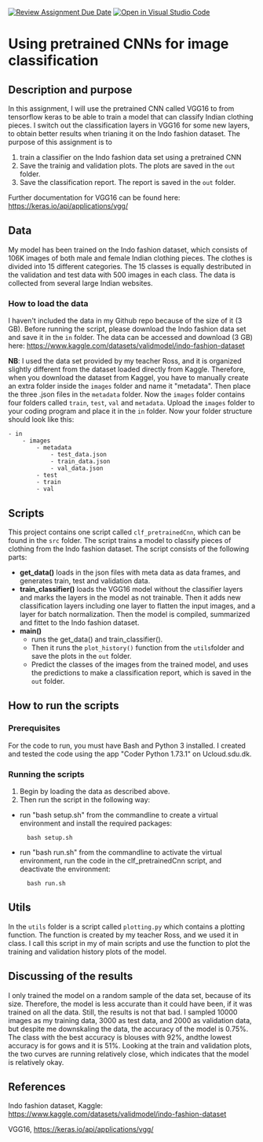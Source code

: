 [![Review Assignment Due Date](https://classroom.github.com/assets/deadline-readme-button-24ddc0f5d75046c5622901739e7c5dd533143b0c8e959d652212380cedb1ea36.svg)](https://classroom.github.com/a/Aj7Sf-j_)
[![Open in Visual Studio Code](https://classroom.github.com/assets/open-in-vscode-718a45dd9cf7e7f842a935f5ebbe5719a5e09af4491e668f4dbf3b35d5cca122.svg)](https://classroom.github.com/online_ide?assignment_repo_id=10866147&assignment_repo_type=AssignmentRepo)
# Using pretrained CNNs for image classification

## Description and purpose
In this assignment, I will use the pretrained CNN called VGG16 to from tensorflow keras to be able to train a model that can classify Indian clothing pieces. I switch out the classification layers in VGG16 for some new layers, to obtain better results when trianing it on the Indo fashion dataset. 
The purpose of this assignment is to 
   
1) train a classifier on the Indo fashion data set using a pretrained CNN
2) Save the trainig and validation plots. The plots are saved in the  ```out``` folder. 
3) Save the classification report. The report is saved in the ```out``` folder. 

Further documentation for VGG16 can be found here: https://keras.io/api/applications/vgg/ 

## Data
My model has been trained on the Indo fashion dataset, which consists of 106K images of both male and female Indian clothing pieces. The clothes is divided into 15 different categories. The 15 classes is equally destributed in the validation and test data with 500 images in each class. The data is collected from several large Indian websites.

### How to load the data
I haven't included the data in my Github repo because of the size of it (3 GB). Before running the script, please download the Indo fashion data set and save it in the ```in``` folder. 
The data can be accessed and download (3 GB) here: https://www.kaggle.com/datasets/validmodel/indo-fashion-dataset 

__NB__: I used the data set provided by my teacher Ross, and it is organized slightly different from the dataset loaded directly from Kaggle. Therefore, when you download the dataset from  Kaggel, you have to manually create an extra folder inside the ```images``` folder and name it "metadata". Then place the three .json files in the ```metadata``` folder. Now the ```images``` folder contains four folders called ```train```, ```test```, ```val``` and ```metadata```. 
Upload the ```images``` folder to your coding program and place it in the ```in``` folder. Now your folder structure should look like this:

```
- in
    - images
        - metadata
            - test_data.json
            - train_data.json
            - val_data.json
        - test
        - train
        - val
```
    
## Scripts
This project contains one script called ```clf_pretrainedCnn```, which can be found in the ```src``` folder. The script trains a model to classify pieces of clothing from the  Indo fashion dataset. The script consists of the following parts:

- __get_data()__ loads in the json files with meta data as data frames, and generates train, test and validation data. 
- __train_classifier()__ loads the VGG16 model without the classifier layers and marks the layers in the model as not trainable. Then it adds new classification layers including one layer to flatten the input images, and a layer for batch normalization. Then the model is compiled, summarized and fittet to the Indo fashion dataset. 
- __main()__ 
    - runs the get_data() and train_classifier(). 
    - Then it runs the ```plot_history()``` function from the ```utils```folder and save the plots in the ```out``` folder. 
    - Predict the classes of the images from the trained model, and uses the predictions to make a classification report, which is saved in the ```out``` folder. 

## How to run the scripts

### Prerequisites
For the code to run, you must have Bash and Python 3 installed. I created and tested the code using the app "Coder Python 1.73.1" on Ucloud.sdu.dk. 

### Running the scripts
1) Begin by loading the data as described above. 
2) Then run the script in the following way:
- run "bash setup.sh" from the commandline to create a virtual environment and install the required packages:
    
        bash setup.sh

- run "bash run.sh" from the commandline to activate the virtual environment, run the code in the clf_pretrainedCnn script, and deactivate the environment:

        bash run.sh

## Utils
In the ```utils``` folder is a script called ```plotting.py``` which contains a plotting function. The function is created by my teacher Ross, and we used it in class. I call this script in my of main scripts and use the function to plot the training and validation history plots of the model. 

## Discussing of the results
I only trained the model on a random sample of the data set, because of its size. Therefore, the model is less accurate than it could have been, if it was trained on all the data. Still, the results is not that bad. I sampled 10000 images as my training data, 3000 as test data, and 2000 as validation data, but despite me downskaling the data, the accuracy of the model is 0.75%. The class with the best accuracy is blouses with 92%, andthe lowest accuracy is for gows and it is 51%. Looking at the train and validation plots, the two curves are running relatively close, which indicates that the model is relatively okay. 

## References
Indo fashion dataset, Kaggle: https://www.kaggle.com/datasets/validmodel/indo-fashion-dataset

VGG16, https://keras.io/api/applications/vgg/ 
